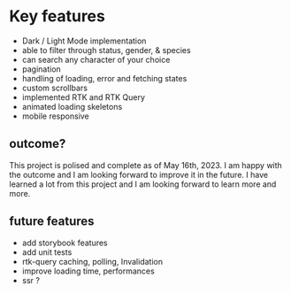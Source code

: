 # Key features

* Dark / Light Mode implementation
* able to filter through status, gender, & species
* can search any character of your choice
* pagination
* handling of loading, error and fetching states
* custom scrollbars
* implemented RTK and RTK Query
* animated loading skeletons
* mobile responsive

## outcome?

This project is polised and complete as of May 16th, 2023. I am happy with the outcome and I am looking forward to improve it in the future. I have learned a lot from this project and I am looking forward to learn more and more.

## future features

* add storybook features
* add unit tests
* rtk-query caching, polling, Invalidation
* improve loading time, performances
* ssr ?
